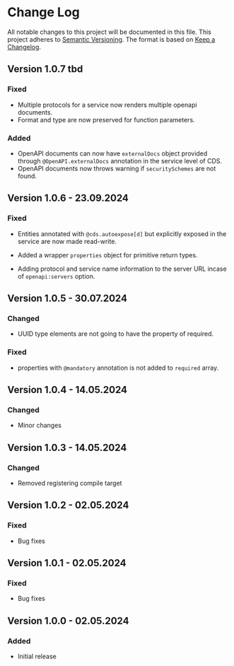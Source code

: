 # Change Log

All notable changes to this project will be documented in this file.
This project adheres to [Semantic Versioning](http://semver.org/).
The format is based on [Keep a Changelog](http://keepachangelog.com/).

## Version 1.0.7 tbd

### Fixed

- Multiple protocols for a service now renders multiple openapi documents.
- Format and type are now preserved for function parameters.

### Added

- OpenAPI documents can now have `externalDocs` object provided through `@OpenAPI.externalDocs` annotation in the service level of CDS.
- OpenAPI documents now throws warning if `securitySchemes` are not found.

## Version 1.0.6 - 23.09.2024

### Fixed

- Entities annotated with `@cds.autoexpose[d]` but explicitly exposed in the service are now made read-write.
- Added a wrapper `properties` object for primitive return types.

- Adding protocol and service name information to the server URL incase of `openapi:servers` option.

## Version 1.0.5 - 30.07.2024

### Changed

- UUID type elements are not going to have the property of required.

### Fixed

- properties with `@mandatory` annotation is not added to `required` array.

## Version 1.0.4 - 14.05.2024

### Changed

- Minor changes

## Version 1.0.3 - 14.05.2024

### Changed

- Removed registering compile target

## Version 1.0.2 - 02.05.2024

### Fixed

- Bug fixes

## Version 1.0.1 - 02.05.2024

### Fixed

- Bug fixes

## Version 1.0.0 - 02.05.2024

### Added

- Initial release

